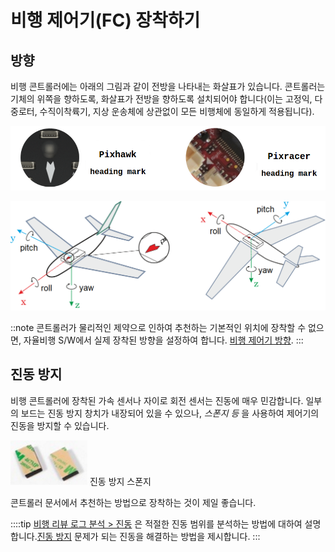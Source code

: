 # 비행 제어기(FC) 장착하기

## 방향

비행 콘트롤러에는 아래의 그림과 같이 전방을 나타내는 화살표가 있습니다. 콘트롤러는 기체의 위쪽을 향하도록, 화살표가 전방을 향하도록 설치되어야 합니다(이는 고정익, 다중로터, 수직이착륙기, 지상 운송체에 상관없이 모든 비행체에 동일하게 적용됩니다).

![콘트롤러 전방 표식](../../assets/qgc/setup/sensor/fc_heading_mark_1.png)

![콘트롤러 방향](../../assets/qgc/setup/sensor/fc_orientation_1.png)

::note 콘트롤러가 물리적인 제약으로 인하여 추천하는 기본적인 위치에 장착할 수 없으면, 자율비행 S/W에서 실제 장착된 방향을 설정하여 합니다. [비행 제어기 방향](../config/flight_controller_orientation.md).
:::

## 진동 방지

비행 콘트롤러에 장착된 가속 센서나 자이로 회전 센서는 진동에 매우 민감합니다. 일부의 보드는 진동 방지 창치가 내장되어 있을 수 있으나, *스폰지 등* 을 사용하여 제어기의 진동을 방지할 수 있습니다.

![픽스호크에 장착하는 스폰지](../../assets/hardware/mounting/3dr_anti_vibration_mounting_foam.png) 진동 방지 스폰지

콘트롤러 문서에서 추천하는 방법으로 장착하는 것이 제일 좋습니다.

::::tip [비행 리뷰 로그 분석 > 진동](../log/flight_review.md#vibration) 은 적절한 진동 범위를 분석하는 방법에 대하여 설명합니다.[진동 방지](../assembly/vibration_isolation.md) 문제가 되는 진동을 해결하는 방법을 제시합니다.
:::